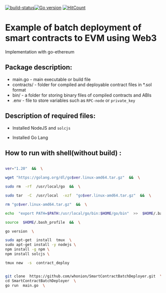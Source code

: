 
[![build-status]![Go version][go-badge]][go-url]  [![HitCount](https://hits.dwyl.com/whonion//whonion/SmartContractBatchDeployer.svg)](https://hits.dwyl.com/whonion/go-client-faucet-request) 


# Example of batch deployment of smart contracts to EVM using Web3</br>

Implementation with go-ethereum

## Package description:

- main.go - main executable or build file
- contracts/ - folder for compiled and deployable contract files in *.sol format
- bin/ - a folder for storing binary files of compiled contracts and ABIs
- .env -  file to store variables such as `RPC-node` or `private_key`

## Description of required files:

- Installed NodeJS and `solcjs`

- Installed Go Lang

  

## How to run with shell(without build) :

```sh

ver="1.20"  &&  \

wget "https://golang.org/dl/go$ver.linux-amd64.tar.gz"  &&  \

sudo rm  -rf  /usr/local/go  &&  \

sudo tar  -C  /usr/local  -xzf  "go$ver.linux-amd64.tar.gz"  &&  \

rm "go$ver.linux-amd64.tar.gz"  &&  \

echo  "export PATH=$PATH:/usr/local/go/bin:$HOME/go/bin"  >>  $HOME/.bash_profile  &&  \

source  $HOME/.bash_profile  &&  \

go version  \

sudo apt-get  install  tmux  \
sudo apt-get install -y nodejs \
npm install -g npm \
npm install solcjs \

tmux new  -s  contract_deploy

```

```sh

git clone  https://github.com/whonion/SmartContractBatchDeployer.git  \
cd SmartContractBatchDeployer  \
go run  main.go  \

```

[go-badge]: https://img.shields.io/badge/go-1.20-blue.svg

[go-url]: https://go.dev
[build-status]: https://github.com/tendermint/tendermint/actions/workflows/tests.yml/badge.svg?branch=main